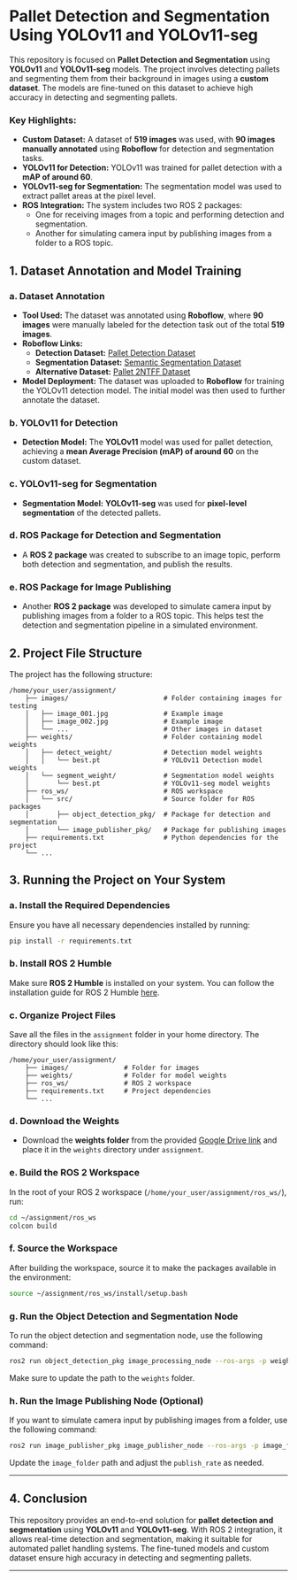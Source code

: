 # Pallet Detection and Segmentation Using YOLOv11 and YOLOv11-seg

This repository is focused on **Pallet Detection and Segmentation** using **YOLOv11** and **YOLOv11-seg** models. The project involves detecting pallets and segmenting them from their background in images using a **custom dataset**. The models are fine-tuned on this dataset to achieve high accuracy in detecting and segmenting pallets.

### Key Highlights:
- **Custom Dataset:** A dataset of **519 images** was used, with **90 images manually annotated** using **Roboflow** for detection and segmentation tasks. 
- **YOLOv11 for Detection:** YOLOv11 was trained for pallet detection with a **mAP of around 60**.
- **YOLOv11-seg for Segmentation:** The segmentation model was used to extract pallet areas at the pixel level.
- **ROS Integration:** The system includes two ROS 2 packages:
  - One for receiving images from a topic and performing detection and segmentation.
  - Another for simulating camera input by publishing images from a folder to a ROS topic.

## 1. Dataset Annotation and Model Training

### a. Dataset Annotation
- **Tool Used:** The dataset was annotated using **Roboflow**, where **90 images** were manually labeled for the detection task out of the total **519 images**.
- **Roboflow Links:**
  - **Detection Dataset:** [Pallet Detection Dataset](https://app.roboflow.com/assignment-zmesa/segment-pallets/)
  - **Segmentation Dataset:** [Semantic Segmentation Dataset](https://app.roboflow.com/assignment-zmesa/semantic-segment-pallets/)
  - **Alternative Dataset:** [Pallet 2NTFF Dataset](https://app.roboflow.com/assignment-zmesa/pallet-2ntff/)
- **Model Deployment:** The dataset was uploaded to **Roboflow** for training the YOLOv11 detection model. The initial model was then used to further annotate the dataset.

### b. YOLOv11 for Detection
- **Detection Model:** The **YOLOv11** model was used for pallet detection, achieving a **mean Average Precision (mAP) of around 60** on the custom dataset.

### c. YOLOv11-seg for Segmentation
- **Segmentation Model:** **YOLOv11-seg** was used for **pixel-level segmentation** of the detected pallets.

### d. ROS Package for Detection and Segmentation
- A **ROS 2 package** was created to subscribe to an image topic, perform both detection and segmentation, and publish the results.

### e. ROS Package for Image Publishing
- Another **ROS 2 package** was developed to simulate camera input by publishing images from a folder to a ROS topic. This helps test the detection and segmentation pipeline in a simulated environment.

## 2. Project File Structure
The project has the following structure:

```
/home/your_user/assignment/
    ├── images/                        # Folder containing images for testing
    │   ├── image_001.jpg              # Example image
    │   ├── image_002.jpg              # Example image
    │   └── ...                        # Other images in dataset
    ├── weights/                       # Folder containing model weights
    │   ├── detect_weight/             # Detection model weights
    │   │   └── best.pt                # YOLOv11 Detection model weights
    │   └── segment_weight/            # Segmentation model weights
    │       └── best.pt                # YOLOv11-seg model weights
    ├── ros_ws/                        # ROS workspace
    │   └── src/                       # Source folder for ROS packages
    │       ├── object_detection_pkg/  # Package for detection and segmentation
    │       └── image_publisher_pkg/   # Package for publishing images
    ├── requirements.txt               # Python dependencies for the project
    └── ...
```

## 3. Running the Project on Your System

### a. Install the Required Dependencies
Ensure you have all necessary dependencies installed by running:
```bash
pip install -r requirements.txt
```

### b. Install ROS 2 Humble
Make sure **ROS 2 Humble** is installed on your system. You can follow the installation guide for ROS 2 Humble [here](https://docs.ros.org/en/humble/Installation.html).

### c. Organize Project Files
Save all the files in the `assignment` folder in your home directory. The directory should look like this:
```
/home/your_user/assignment/
    ├── images/              # Folder for images
    ├── weights/             # Folder for model weights
    ├── ros_ws/              # ROS 2 workspace
    ├── requirements.txt     # Project dependencies
    └── ...
```

### d. Download the Weights
- Download the **weights folder** from the provided [Google Drive link](https://drive.google.com/drive/folders/1aW8Ky6zVvp9q_QCgJUzxlyddnxsYijHu?usp=sharing) and place it in the `weights` directory under `assignment`.

### e. Build the ROS 2 Workspace
In the root of your ROS 2 workspace (`/home/your_user/assignment/ros_ws/`), run:
```bash
cd ~/assignment/ros_ws
colcon build
```

### f. Source the Workspace
After building the workspace, source it to make the packages available in the environment:
```bash
source ~/assignment/ros_ws/install/setup.bash
```

### g. Run the Object Detection and Segmentation Node
To run the object detection and segmentation node, use the following command:
```bash
ros2 run object_detection_pkg image_processing_node --ros-args -p weight_folder:="/home/your_user/assignment/weights"
```
Make sure to update the path to the `weights` folder.

### h. Run the Image Publishing Node (Optional)
If you want to simulate camera input by publishing images from a folder, use the following command:
```bash
ros2 run image_publisher_pkg image_publisher_node --ros-args -p image_folder:="/home/your_user/assignment/images" -p publish_rate:=1
```
Update the `image_folder` path and adjust the `publish_rate` as needed.

---

## 4. Conclusion
This repository provides an end-to-end solution for **pallet detection and segmentation** using **YOLOv11** and **YOLOv11-seg**. With ROS 2 integration, it allows real-time detection and segmentation, making it suitable for automated pallet handling systems. The fine-tuned models and custom dataset ensure high accuracy in detecting and segmenting pallets.

---

